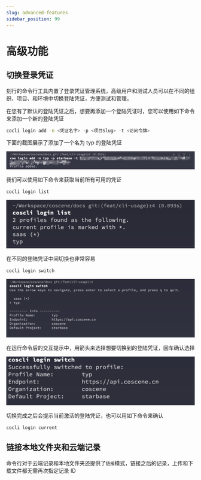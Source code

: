 ```yaml
---
slug: advanced-features
sidebar_position: 99
---
```


# 高级功能

## 切换登录凭证

刻行的命令行工具内置了登录凭证管理系统，高级用户和测试人员可以在不同的组织、项目、和环境中切换登陆凭证，方便测试和管理。

在您有了默认的登陆凭证之后，想要再添加一个登陆凭证时，您可以使用如下命令来添加一个新的登陆凭证

```bash
cocli login add -n <凭证名字> -p <项目Slug> -t <访问令牌>
```

下面的截图展示了添加了一个名为 typ 的登陆凭证

![coscli-add-login-profile](./img/coscli-add-login-profile.png)

我们可以使用如下命令来获取当前所有可用的凭证

```bash
cocli login list
```

![coscli-list-login-profiles](./img/coscli-list-login-profiles.png)

在不同的登陆凭证中间切换也非常容易

```bash
cocli login switch
```

![coscli-login-switch-interactive](./img/coscli-login-switch-interactive.png)

在运行命令后的交互提示中，用箭头来选择想要切换到的登陆凭证，回车确认选择

![coscli-login-switch-confirm](./img/coscli-login-switch-confirm.png)

切换完成之后会提示当前激活的登陆凭证，也可以用如下命令来确认

```
cocli login current
```

## 链接本地文件夹和云端记录

命令行对于云端记录和本地文件夹还提供了`链接`模式，链接之后的记录，上传和下载文件都无需再次指定记录 ID
